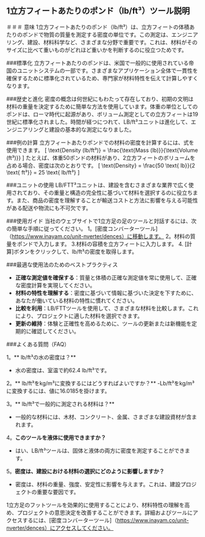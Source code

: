 ## 1立方フィートあたりのポンド（lb/ft³）ツール説明

＃＃＃ 意味
1立方フィートあたりのポンド（lb/ft³）は、立方フィートの体積あたりのポンドで物質の質量を測定する密度の単位です。この測定は、エンジニアリング、建設、材料科学など、さまざまな分野で重要です。これは、材料がそのサイズに比べて重いものがどれほど重いかを判断するのに役立つためです。

###標準化
立方フィートあたりのポンドは、米国で一般的に使用されている帝国のユニットシステムの一部です。さまざまなアプリケーション全体で一貫性を確保するために標準化されているため、専門家が材料特性を伝えて計算しやすくなります。

###歴史と進化
密度の概念は何世紀にもわたって存在しており、初期の文明は材料の重量を決定するために簡単な方法を使用しています。体重の単位としてのポンドは、ローマ時代に起源があり、ボリューム測定としての立方フィートは19世紀に標準化されました。時間が経つにつれて、LB/ft³ユニットは進化して、エンジニアリングと建設の基本的な測定になりました。

###例の計算
立方フィートあたりポンドでの材料の密度を計算するには、式を使用できます。
\[ \text{Density (lb/ft³)} = \frac{\text{Mass (lb)}}{\text{Volume (ft³)}} \]
たとえば、体重50ポンドの材料があり、2立方フィートのボリュームを占める場合、密度は次のとおりです。
\[ \text{Density} = \frac{50 \text{ lb}}{2 \text{ ft³}} = 25 \text{ lb/ft³} \]

###ユニットの使用
LB/FTT³ユニットは、建設を含むさまざまな業界で広く使用されており、その重量と構造の完全性に基づいて材料を選択するのに役立ちます。また、商品の密度を理解することが輸送コストと方法に影響を与える可能性がある配送や物流にも不可欠です。

###使用ガイド
当社のウェブサイトで1立方足の足のツールと対話するには、次の簡単な手順に従ってください。
1。[密度コンバーターツール]（https://www.inayam.co/unit-nverter/dences）に移動します。
2。材料の質量をポンドで入力します。
3.材料の容積を立方フィートに入力します。
4. [計算]ボタンをクリックして、lb/ft³の密度を取得します。

###最適な使用法のためのベストプラクティス
-  **正確な測定値を確保する**：質量と体積の正確な測定値を常に使用して、正確な密度計算を実現してください。
-  **材料の特性を理解する**：密度に基づいて情報に基づいた決定を下すために、あなたが働いている材料の特性に慣れてください。
-  **比較を利用**：LB/FTTツールを使用して、さまざまな材料を比較します。これにより、プロジェクトに適した材料を選択できます。
-  **更新の維持**：体験と正確性を高めるために、ツールの更新または新機能を定期的に確認してください。

###よくある質問（FAQ）

1。** lb/ft³の水の密度は？**
- 水の密度は、室温で約62.4 lb/ft³です。

2。** lb/ft³をkg/m³に変換するにはどうすればよいですか？**
-Lb/ft³をkg/m³に変換するには、値に16.0185を掛けます。

3。** lb/ft³で一般的に測定される材料は？**
- 一般的な材料には、木材、コンクリート、金属、さまざまな建設資材が含まれます。

4。**このツールを液体に使用できますか？**
- はい、LB/ft³ツールは、固体と液体の両方に密度を測定することができます。

5。**密度は、建設における材料の選択にどのように影響しますか？**
- 密度は、材料の重量、強度、安定性に影響を与えます。これは、建設プロジェクトの重要な要因です。

1立方足のフットツールを効果的に使用することにより、材料特性の理解を高め、プロジェクトの意思決定を改善することができます。詳細およびツールにアクセスするには、[密度コンバーターツール]（https://www.inayam.co/unit-nverter/dences）にアクセスしてください。